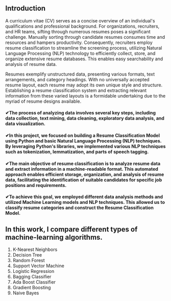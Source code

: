 ## Introduction
A curriculum vitae (CV) serves as a concise overview of an individual's qualifications and professional background. For organizations, recruiters, and HR teams, sifting through numerous resumes poses a significant challenge. Manually sorting through candidate resumes consumes time and resources and hampers productivity. Consequently, recruiters employ resume classification to streamline the screening process, utilizing Natural Language Processing (NLP) technology to efficiently collect, store, and organize extensive resume databases. This enables easy searchability and analysis of resume data.

Resumes exemplify unstructured data, presenting various formats, text arrangements, and category headings. With no universally accepted resume layout, each resume may adopt its own unique style and structure. Establishing a resume classification system and extracting relevant information from these varied layouts is a formidable undertaking due to the myriad of resume designs available.

#### ✔The process of analyzing data involves several key steps, including data collection, text mining, data cleaning, exploratory data analysis, and data visualization.

#### ✔In this project, we focused on building a Resume Classification Model using Python and basic Natural Language Processing (NLP) techniques. By leveraging Python's libraries, we implemented various NLP techniques such as tokenization, lemmatization, and parts of speech tagging.

#### ✔The main objective of resume classification is to analyze resume data and extract information in a machine-readable format. This automated approach enables efficient storage, organization, and analysis of resume data, facilitating the identification of suitable candidates for specific job positions and requirements.

#### ✔To achieve this goal, we employed different data analysis methods and utilized Machine Learning models and NLP techniques. This allowed us to classify resume categories and construct the Resume Classification Model.

## In this work, I compare different types of machine-learning algorithms.
1. K-Nearest Neighbors
2. Decision Tree
3. Random Forest
4. Support Vector Machine
5. Logistic Regression
6. Bagging Classifier
7. Ada Boost Classifier
8. Gradient Boosting
9. Naive Bayes
